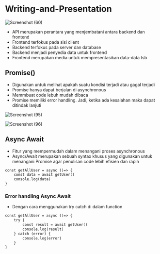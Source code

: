# Writing-and-Presentation

![Screenshot (60)](https://user-images.githubusercontent.com/85721113/196063527-742715ba-72be-47cd-94f7-89a295e702d7.png)

- API merupakan perantara yang menjembatani antara backend dan frontend
- Frontend terfokus pada sisi client
- Backend terfokus pada server dan database
- Backend menjadi penyedia data untuk frontend
- Frontend merupakan media untuk mempresentasikan data-data tsb

## **Promise()**
- Digunakan untuk melihat apakah suatu kondisi terjadi atau gagal terjadi
- Promise hanya dapat berjalan di asynchronous
- Memmbuat code lebuh mudah dibaca
- Promise memiliki error handling. Jadi, ketika ada kesalahan maka dapat ditindak lanjuti

![Screenshot (95)](https://user-images.githubusercontent.com/85721113/196064102-851ac32b-d95b-41ff-9ff6-2b9613dfee69.png)

![Screenshot (96)](https://user-images.githubusercontent.com/85721113/196064137-da92f03c-c689-4cd1-8a24-09d471241840.png)

## **Async Await**
-  Fitur yang mempermudah dalam menangani proses asynchronous
-  Async/Await merupakan sebuah syntax khusus yang digunakan untuk menangani Promise agar penulisan code lebih efisien dan rapih

```html
const getAllUser = async ()=> {
	const data = await getUser()
	console.log(data)
}
```
### **Error handling Async Await**
- Dengan cara menggunakan try catch di dalam function

```html
const getAllUser = async ()=> {
	try {
		const result = await getUser()
		console.log(result)
	} catch (error) {
		console.log(error)
	}
}
```




